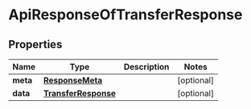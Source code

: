 
# ApiResponseOfTransferResponse

## Properties
Name | Type | Description | Notes
------------ | ------------- | ------------- | -------------
**meta** | [**ResponseMeta**](ResponseMeta.md) |  |  [optional]
**data** | [**TransferResponse**](TransferResponse.md) |  |  [optional]



